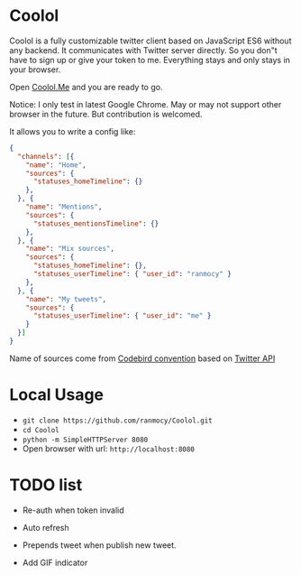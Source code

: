 # Coolol

Coolol is a fully customizable twitter client based on JavaScript ES6 without any backend. It communicates with Twitter server directly. So you don"t have to sign up or give your token to me. Everything stays and only stays in your browser.

Open [Coolol.Me](http://coolol.me) and you are ready to go.

Notice: I only test in latest Google Chrome. May or may not support other browser in the future. But contribution is welcomed.

It allows you to write a config like:

```json
{
  "channels": [{
    "name": "Home",
    "sources": {
      "statuses_homeTimeline": {}
    },
  }, {
    "name": "Mentions",
    "sources": {
      "statuses_mentionsTimeline": {}
    },
  }, {
    "name": "Mix sources",
    "sources": {
      "statuses_homeTimeline": {},
      "statuses_userTimeline": { "user_id": "ranmocy" }
    },
  }, {
    "name": "My tweets",
    "sources": {
      "statuses_userTimeline": { "user_id": "me" }
    }
  }]
}
```

Name of sources come from [Codebird convention][codebirdMapping] based on [Twitter API][twitterApi]


# Local Usage

* `git clone https://github.com/ranmocy/Coolol.git`
* `cd Coolol`
* `python -m SimpleHTTPServer 8080`
* Open browser with url: `http://localhost:8080`


# TODO list

* Re-auth when token invalid
* Auto refresh
* Prepends tweet when publish new tweet.
* Add GIF indicator

   [codebirdMapping]: https://github.com/jublonet/codebird-js#mapping-api-methods-to-codebird-function-calls (Codebird API Mapping)
   [twitterApi]: https://dev.twitter.com/rest/public (Twitter REST API)

